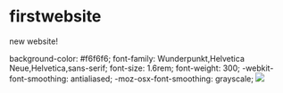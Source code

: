 # firstwebsite
new website!
<!DOCTYPE html>
<html>
<head>
<body>
    background-color: #f6f6f6;
    font-family: Wunderpunkt,Helvetica Neue,Helvetica,sans-serif;
    font-size: 1.6rem;
    font-weight: 300;
    -webkit-font-smoothing: antialiased;
    -moz-osx-font-smoothing: grayscale;
  <img src="https://media.tenor.com/meWMu0BLLEAAAAAd/aesthetic-sunset.gif">
</head>
</body>

